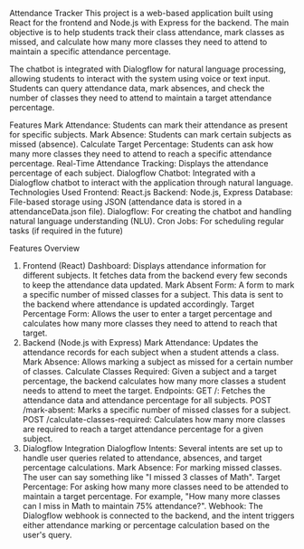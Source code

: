 Attendance Tracker 
This project is a web-based application built using React for the frontend and Node.js with Express for the backend. The main objective is to help students track their class attendance, mark classes as missed, and calculate how many more classes they need to attend to maintain a specific attendance percentage.

The chatbot is integrated with Dialogflow for natural language processing, allowing students to interact with the system using voice or text input. Students can query attendance data, mark absences, and check the number of classes they need to attend to maintain a target attendance percentage.

Features
Mark Attendance: Students can mark their attendance as present for specific subjects.
Mark Absence: Students can mark certain subjects as missed (absence).
Calculate Target Percentage: Students can ask how many more classes they need to attend to reach a specific attendance percentage.
Real-Time Attendance Tracking: Displays the attendance percentage of each subject.
Dialogflow Chatbot: Integrated with a Dialogflow chatbot to interact with the application through natural language.
Technologies Used
Frontend: React.js
Backend: Node.js, Express
Database: File-based storage using JSON (attendance data is stored in a attendanceData.json file).
Dialogflow: For creating the chatbot and handling natural language understanding (NLU).
Cron Jobs: For scheduling regular tasks (if required in the future)

Features Overview
1. Frontend (React)
Dashboard: Displays attendance information for different subjects. It fetches data from the backend every few seconds to keep the attendance data updated.
Mark Absent Form: A form to mark a specific number of missed classes for a subject. This data is sent to the backend where attendance is updated accordingly.
Target Percentage Form: Allows the user to enter a target percentage and calculates how many more classes they need to attend to reach that target.
2. Backend (Node.js with Express)
Mark Attendance: Updates the attendance records for each subject when a student attends a class.
Mark Absence: Allows marking a subject as missed for a certain number of classes.
Calculate Classes Required: Given a subject and a target percentage, the backend calculates how many more classes a student needs to attend to meet the target.
Endpoints:
GET /: Fetches the attendance data and attendance percentage for all subjects.
POST /mark-absent: Marks a specific number of missed classes for a subject.
POST /calculate-classes-required: Calculates how many more classes are required to reach a target attendance percentage for a given subject.
3. Dialogflow Integration
Dialogflow Intents: Several intents are set up to handle user queries related to attendance, absences, and target percentage calculations.
Mark Absence: For marking missed classes. The user can say something like "I missed 3 classes of Math".
Target Percentage: For asking how many more classes need to be attended to maintain a target percentage. For example, "How many more classes can I miss in Math to maintain 75% attendance?".
Webhook: The Dialogflow webhook is connected to the backend, and the intent triggers either attendance marking or percentage calculation based on the user's query.
